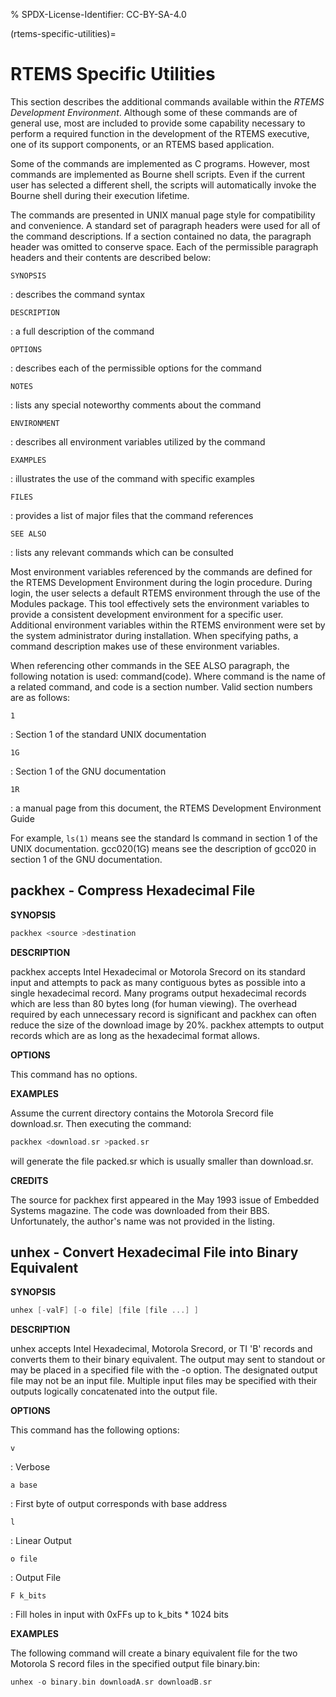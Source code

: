 % SPDX-License-Identifier: CC-BY-SA-4.0

(rtems-specific-utilities)=

# RTEMS Specific Utilities

This section describes the additional commands available within the *RTEMS
Development Environment*. Although some of these commands are of general use,
most are included to provide some capability necessary to perform a required
function in the development of the RTEMS executive, one of its support
components, or an RTEMS based application.

Some of the commands are implemented as C programs. However, most commands are
implemented as Bourne shell scripts. Even if the current user has selected a
different shell, the scripts will automatically invoke the Bourne shell during
their execution lifetime.

The commands are presented in UNIX manual page style for compatibility and
convenience. A standard set of paragraph headers were used for all of the
command descriptions. If a section contained no data, the paragraph header was
omitted to conserve space. Each of the permissible paragraph headers and their
contents are described below:

`SYNOPSIS`

: describes the command syntax

`DESCRIPTION`

: a full description of the command

`OPTIONS`

: describes each of the permissible options for the command

`NOTES`

: lists any special noteworthy comments about the command

`ENVIRONMENT`

: describes all environment variables utilized by the command

`EXAMPLES`

: illustrates the use of the command with specific examples

`FILES`

: provides a list of major files that the command references

`SEE ALSO`

: lists any relevant commands which can be consulted

Most environment variables referenced by the commands are defined for the RTEMS
Development Environment during the login procedure. During login, the user
selects a default RTEMS environment through the use of the Modules package.
This tool effectively sets the environment variables to provide a consistent
development environment for a specific user. Additional environment variables
within the RTEMS environment were set by the system administrator during
installation. When specifying paths, a command description makes use of these
environment variables.

When referencing other commands in the SEE ALSO paragraph, the following
notation is used: command(code). Where command is the name of a related
command, and code is a section number. Valid section numbers are as follows:

`1`

: Section 1 of the standard UNIX documentation

`1G`

: Section 1 of the GNU documentation

`1R`

: a manual page from this document, the RTEMS Development Environment Guide

For example, `ls(1)` means see the standard ls command in section 1 of the
UNIX documentation. gcc020(1G) means see the description of gcc020 in section
1 of the GNU documentation.

## packhex - Compress Hexadecimal File

**SYNOPSIS**

```c
packhex <source >destination
```

**DESCRIPTION**

packhex accepts Intel Hexadecimal or Motorola Srecord on its standard input and
attempts to pack as many contiguous bytes as possible into a single hexadecimal
record. Many programs output hexadecimal records which are less than 80 bytes
long (for human viewing). The overhead required by each unnecessary record is
significant and packhex can often reduce the size of the download image by 20%.
packhex attempts to output records which are as long as the hexadecimal format
allows.

**OPTIONS**

This command has no options.

**EXAMPLES**

Assume the current directory contains the Motorola Srecord file
download.sr. Then executing the command:

```c
packhex <download.sr >packed.sr
```

will generate the file packed.sr which is usually smaller than download.sr.

**CREDITS**

The source for packhex first appeared in the May 1993 issue of Embedded Systems
magazine. The code was downloaded from their BBS. Unfortunately, the author's
name was not provided in the listing.

## unhex - Convert Hexadecimal File into Binary Equivalent

**SYNOPSIS**

```c
unhex [-valF] [-o file] [file [file ...] ]
```

**DESCRIPTION**

unhex accepts Intel Hexadecimal, Motorola Srecord, or TI 'B' records and
converts them to their binary equivalent. The output may sent to standout or
may be placed in a specified file with the -o option. The designated output
file may not be an input file. Multiple input files may be specified with
their outputs logically concatenated into the output file.

**OPTIONS**

This command has the following options:

`v`

: Verbose

`a base`

: First byte of output corresponds with base address

`l`

: Linear Output

`o file`

: Output File

`F k_bits`

: Fill holes in input with 0xFFs up to k_bits * 1024 bits

**EXAMPLES**

The following command will create a binary equivalent file for the two Motorola
S record files in the specified output file binary.bin:

```c
unhex -o binary.bin downloadA.sr downloadB.sr
```
